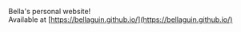 Bella's personal website! <br />
Available at [https://bellaguin.github.io/](https://bellaguin.github.io/)
